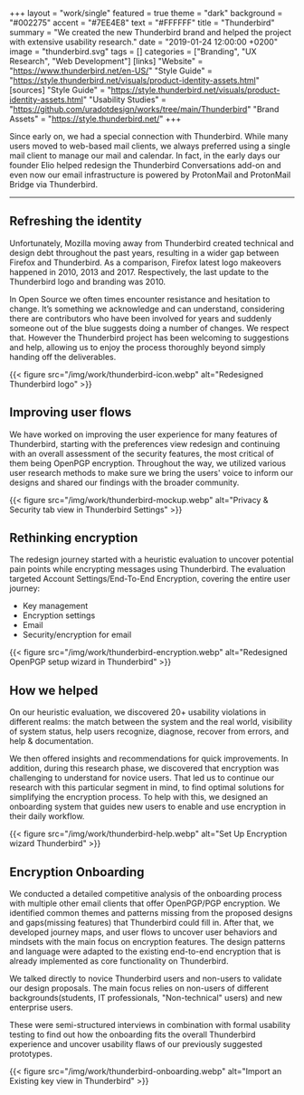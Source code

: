 +++
layout = "work/single"
featured = true
theme = "dark"
background = "#002275"
accent = "#7EE4E8"
text = "#FFFFFF"
title = "Thunderbird"
summary = "We created the new Thunderbird brand and helped the project with extensive usability research."
date = "2019-01-24 12:00:00 +0200"
image = "thunderbird.svg"
tags = []
categories = ["Branding", "UX Research", "Web Development"]
[links]
    "Website" = "https://www.thunderbird.net/en-US/"
    "Style Guide" = "https://style.thunderbird.net/visuals/product-identity-assets.html"
[sources]
    "Style Guide" = "https://style.thunderbird.net/visuals/product-identity-assets.html"
    "Usability Studies" = "https://github.com/uradotdesign/works/tree/main/Thunderbird"
    "Brand Assets" = "https://style.thunderbird.net/"
+++

Since early on, we had a special connection with Thunderbird. While many users moved to web-based mail clients, we always preferred using a single mail client to manage our mail and calendar. In fact, in the early days our founder Elio helped redesign the Thunderbird Conversations add-on and even now our email infrastructure is powered by ProtonMail and ProtonMail Bridge via Thunderbird.

---

## Refreshing the identity

Unfortunately, Mozilla moving away from Thunderbird created technical and design debt throughout the past years, resulting in a wider gap between Firefox and Thunderbird. As a comparison, Firefox latest logo makeovers happened in 2010, 2013 and 2017. Respectively, the last update to the Thunderbird logo and branding was 2010.

In Open Source we often times encounter resistance and hesitation to change. It’s something we acknowledge and can understand, considering there are contributors who have been involved for years and suddenly someone out of the blue suggests doing a number of changes. We respect that. However the Thunderbird project has been welcoming to suggestions and help, allowing us to enjoy the process thoroughly beyond simply handing off the deliverables.

{{< figure src="/img/work/thunderbird-icon.webp" alt="Redesigned Thunderbird logo" >}}

## Improving user flows

We have worked on improving the user experience for many features of Thunderbird, starting with the preferences view redesign and continuing with an overall assessment of the security features, the most critical of them being OpenPGP encryption. Throughout the way, we utilized various user research methods to make sure we bring the users' voice to inform our designs and shared our findings with the broader community. 

{{< figure src="/img/work/thunderbird-mockup.webp" alt="Privacy & Security tab view in Thunderbird Settings" >}}

## Rethinking encryption

The redesign journey started with a heuristic evaluation to uncover potential pain points while encrypting messages using Thunderbird. The evaluation targeted
Account Settings/End-To-End Encryption, covering the entire user journey:

* Key management
* Encryption settings 
* Email
* Security/encryption for email

{{< figure src="/img/work/thunderbird-encryption.webp" alt="Redesigned OpenPGP setup wizard in Thunderbird" >}}

## How we helped

On our heuristic evaluation, we discovered 20+ usability violations in different realms: the match between the system and the real world, visibility of system status, help users recognize, diagnose, recover from errors, and help & documentation. 

We then offered insights and recommendations for quick improvements. 
In addition, during this research phase, we discovered that encryption was challenging to understand for novice users. That led us to continue our research with this particular segment in mind, to find optimal solutions for simplifying the encryption process. To help with this, we designed an onboarding system that guides new users to enable and use encryption in their daily workflow.

{{< figure src="/img/work/thunderbird-help.webp" alt="Set Up Encryption wizard Thunderbird" >}}

## Encryption Onboarding

We conducted a detailed competitive analysis of the onboarding process with multiple other email clients that offer OpenPGP/PGP encryption.
We identified common themes and patterns missing from the proposed designs and gaps(missing features) that Thunderbird could fill in. After that, we developed journey maps, and user flows to uncover user behaviors and mindsets with the main focus on encryption features. The design patterns and language were adapted to the existing end-to-end encryption that is already implemented as core functionality on Thunderbird.

We talked directly to novice Thunderbird users and non-users to validate our design proposals. The main focus relies on non-users of different backgrounds(students, IT professionals, "Non-technical" users) and new enterprise users.

These were semi-structured interviews in combination with formal usability testing to find out how the onboarding fits the overall Thunderbird experience and uncover usability flaws of our previously suggested prototypes.

{{< figure src="/img/work/thunderbird-onboarding.webp" alt="Import an Existing key view in Thunderbird" >}}